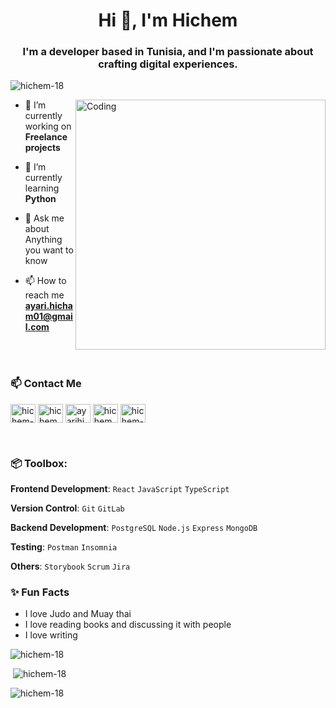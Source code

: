 <h1 align="center">Hi 👋, I'm Hichem</h1>
<h3 align="center">I'm a developer based in Tunisia, and I'm passionate about crafting digital experiences.</h3>

<p align="left"> <img src="https://komarev.com/ghpvc/?username=hichem-18&label=Profile%20views&color=0e75b6&style=flat" alt="hichem-18" /> </p>


<img align="right" alt="Coding" width="400" src="https://cdn.dribbble.com/users/1162077/screenshots/3848914/programmer.gif">

- 🔭 I’m currently working on **Freelance projects**

- 🌱 I’m currently learning **Python**

- 💬 Ask me about Anything you want to know 

- 📫 How to reach me **ayari.hicham01@gmail.com**
<br/>
<br/>

### 📫 Contact Me

<p align="left">
<a href="https://linkedin.com/in/hichem-ayari" target="blank"><img align="center" src="https://raw.githubusercontent.com/rahuldkjain/github-profile-readme-generator/master/src/images/icons/Social/linked-in-alt.svg" alt="hichem-ayari" height="30" width="40" /></a>
<a href="https://fb.com/hichem.ayari.1654" target="blank"><img align="center" src="https://raw.githubusercontent.com/rahuldkjain/github-profile-readme-generator/master/src/images/icons/Social/facebook.svg" alt="hichem.ayari.1654" height="30" width="40" /></a>
<a href="https://instagram.com/ayarihichem" target="blank"><img align="center" src="https://raw.githubusercontent.com/rahuldkjain/github-profile-readme-generator/master/src/images/icons/Social/instagram.svg" alt="ayarihichem" height="30" width="40" /></a>
<a href="https://www.youtube.com/channel/UCH3ACf6khJq4YutnFJnU3uQ" target="blank"><img align="center" src="https://raw.githubusercontent.com/rahuldkjain/github-profile-readme-generator/master/src/images/icons/Social/youtube.svg" alt="hichem ayari" height="30" width="40" /></a>
<a href="https://www.leetcode.com/hichem-18" target="blank"><img align="center" src="https://raw.githubusercontent.com/rahuldkjain/github-profile-readme-generator/master/src/images/icons/Social/leet-code.svg" alt="hichem-18" height="30" width="40" /></a>
</p>
<br/>


<h3 align="left">📦 Toolbox:</h3>

**Frontend Development**: `React` `JavaScript` `TypeScript` 

**Version Control**: `Git` `GitLab` 

**Backend Development**: `PostgreSQL` `Node.js` `Express` `MongoDB`   

**Testing**: `Postman` `Insomnia`

**Others**: `Storybook` `Scrum` `Jira`

### ✨ Fun Facts

- I love Judo and Muay thai
- I love reading books and discussing it with people
- I love writing



<p><img align="center" src="https://github-readme-stats.vercel.app/api/top-langs?username=hichem-18&show_icons=true&locale=en&layout=compact" alt="hichem-18" /></p>

<p>&nbsp;<img center="right" src="https://github-readme-stats.vercel.app/api?username=hichem-18&show_icons=true&locale=en" alt="hichem-18" /></p>

<p><img align="center" src="https://github-readme-streak-stats.herokuapp.com/?user=hichem-18&" alt="hichem-18" /></p>
